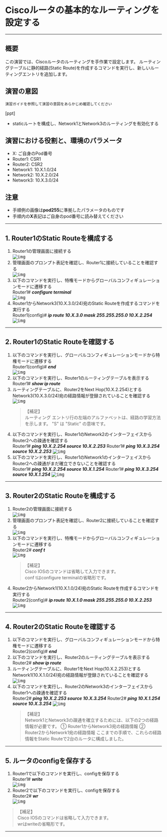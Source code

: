 

# Ciscoルータの基本的なルーティングを設定する
---

## 概要
この演習では、Ciscoルータのルーティングを手作業で設定します。
ルーティングテーブルに静的経路(Static Route)を作成するコマンドを実行し、新しいルーティングエントリを追加します。

## 演習の意図
    演習ガイドを参照して演習の意図をあらかじめ確認してください
[ppt]
- staticルートを構成し、Network1とNetwork3のルーティングを有効化する


## 演習における役割と、環境のパラメータ
- X: ご自身のPod番号
- Router1: CSR1
- Router2: CSR2
- Network1: 10.X.1.0/24
- Network2: 10.X.2.0/24
- Network3: 10.X.3.0/24


## 注意
- 手順例の画像は<B>pod255</B>に準拠したパラメータのものです
- 手順内の<B>X</B>表記はご自身のpod番号に読み替えてください

---

## 1. Router1のStatic Routeを構成する

1. Router1の管理画面に接続する  
<kbd>![img](image/02/11.png)</kbd>
1. 管理画面のプロンプト表記を確認し、Router1に接続していることを確認する  
<kbd>![img](image/02/12.png)</kbd>
1. 以下のコマンドを実行し、特権モードからグローバルコンフィギュレーションモードに遷移する  
    Router1# ***configure terminal***  
<kbd>![img](image/02/13.png)</kbd>
1. Router1からNetwork3(10.X.3.0/24)宛のStatic Routeを作成するコマンドを実行する  
    Router1(config)# ***ip route 10.X.3.0 mask 255.255.255.0 10.X.2.254***
<kbd>![img](image/02/14.png)</kbd>

---

## 2. Router1のStatic Routeを確認する
1. 以下のコマンドを実行し、グローバルコンフィギュレーションモードから特権モードに遷移する  
    Router1(config)# ***end***  
<kbd>![img](image/02/21.png)</kbd>
1. 以下のコマンドを実行し、Router1のルーティングテーブルを表示する  
    Router1# ***show ip route***  
1. ルーティングテーブルに、Router2をNext Hop(10.X.2.254)とするNetwork3(10.X.3.0/24)宛の経路情報が登録されていることを確認する  
<kbd>![img](image/02/22.png)</kbd>
    > 【補足】  
    > ルーティング エントリ行の左端のアルファベットは、経路の学習方法を示します。
    > "S" は "Static" の意味です。
1. 以下のコマンドを実行し、Router1のNetwork2のインターフェイスからRouter2への疎通を確認する  
    Router1# ***ping 10.X.2.254 source 10.X.2.253***
    Router1# ***ping 10.X.3.254 source 10.X.2.253***
<kbd>![img](image/02/23.png)</kbd>
1. 以下のコマンドを実行し、Router1のNetwork1のインターフェイスからRouter2への疎通がまだ確立できないことを確認する  
    Router1# ***ping 10.X.2.254 source 10.X.1.254***
    Router1# ***ping 10.X.3.254 source 10.X.1.254***
<kbd>![img](image/02/24.png)</kbd>

---

## 3. Router2のStatic Routeを構成する

1. Router2の管理画面に接続する  
<kbd>![img](image/02/31.png)</kbd>
1. 管理画面のプロンプト表記を確認し、Router2に接続していることを確認する  
<kbd>![img](image/02/32.png)</kbd>
1. 以下のコマンドを実行し、特権モードからグローバルコンフィギュレーションモードに遷移する  
    Router2# ***conf t***  
<kbd>![img](image/02/33.png)</kbd>
    > 【補足】  
    > Cisco IOSのコマンドは省略して入力できます。  
    > conf tはconfigure terminalの省略形です。  
1. Router2からNetwork1(10.X.1.0/24)宛のStatic Routeを作成するコマンドを実行する  
    Router2(config)# ***ip route 10.X.1.0 mask 255.255.255.0 10.X.2.253***
<kbd>![img](image/02/34.png)</kbd>

---

## 4. Router2のStatic Routeを確認する
1. 以下のコマンドを実行し、グローバルコンフィギュレーションモードから特権モードに遷移する  
    Router2(config)# ***end***  
1. 以下のコマンドを実行し、Router2のルーティングテーブルを表示する  
    Router2# ***show ip route***  
1. ルーティングテーブルに、Router1をNext Hop(10.X.2.253)とするNetwork1(10.X.1.0/24)宛の経路情報が登録されていることを確認する  
<kbd>![img](image/02/41.png)</kbd>
1. 以下のコマンドを実行し、Router2のNetwork3のインターフェイスからRouter1への疎通を確認する  
    Router2# ***ping 10.X.2.253 source 10.X.3.254***
    Router2# ***ping 10.X.1.254 source 10.X.3.254***
<kbd>![img](image/02/42.png)</kbd>
    > 【補足】  
    > Network1とNetwork3の疎通を確立するためには、以下の2つの経路情報が必要です。
    > ① Router1からNetwork3宛の経路情報
    > ② Router2からNetwork1宛の経路情報
    > ここまでの手順で、これらの経路情報をStatic Routeで2台のルータに構成しました。


---

## 5. ルータのconfigを保存する
1. Router1で以下のコマンドを実行し、configを保存する  
    Router1# ***write***  
<kbd>![img](image/02/51.png)</kbd>
1. Router2で以下のコマンドを実行し、configを保存する  
    Router2# ***wr***  
<kbd>![img](image/02/52.png)</kbd>
> 【補足】  
> Cisco IOSのコマンドは省略して入力できます。  
> wrはwriteの省略形です。 


---
